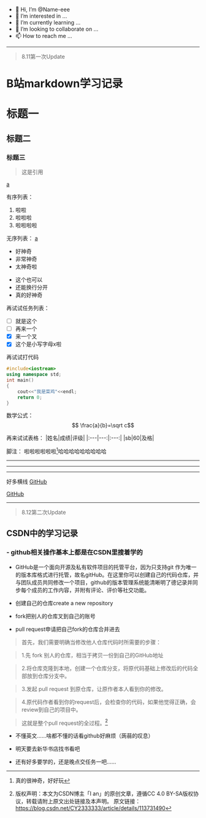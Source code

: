 - 👋 Hi, I’m @Name-eee
- 👀 I’m interested in ...
- 🌱 I’m currently learning ...
- 💞️ I’m looking to collaborate on ...
- 📫 How to reach me ...

<!---
Name-eee/Name-eee is a ✨ special ✨ repository because its `README.md` (this file) appears on your GitHub profile.
You can click the Preview link to take a look at your changes.
--->

---

> 8.11第一次Update

# B站markdown学习记录

# 标题一
## 标题二
### 标题三
> 这是引用

[a]

有序列表：
1. 啦啦
2. 啦啦啦
3. 啦啦啦啦

无序列表：
[a]
- 好神奇
- 非常神奇
-  太神奇啦
* 这个也可以
* 还能换行分开
* 真的好神奇

再试试任务列表：
- [ ] 就是这个
- [ ] 再来一个
- [x] 来一个叉
- [x] 这个是小写字母x啦

再试试打代码
```c++
#include<iostream>
using namespace std;
int main()
{
    cout<<"我是菜鸡"<<endl;
    return 0;
}
```
数学公式：
$$ \frac{a}{b}=\sqrt c$$

再来试试表格：
|姓名|成绩|评级|
|:---|---:|:---:|
|sb|60|及格|

脚注：
啦啦啦啦啦啦[^好神奇]哈哈哈哈哈哈哈哈哈

---
---
---
好多横线
[GitHub](https://github.com "带你去GitHub主页")

[GitHub][a]

[a]:https://github.com "带你去GitHub主页"

[^好神奇]:真的很神奇，好好玩

---

> 8.12第二次Update

## CSDN中的学习记录
### - github相关操作基本上都是在CSDN里搜着学的
* GitHub是一个面向开源及私有软件项目的托管平台，因为只支持git 作为唯一的版本库格式进行托管，故名gitHub。在这里你可以创建自己的代码仓库，并与团队成员共同修改一个项目，github的版本管理系统能清晰明了德记录并同步每个成员的工作内容，并附有评论、评价等社交功能。

* 创建自己的仓库create a new repository

* fork把别人的仓库叉到自己的账号

* pull request申请把自己fork的仓库合并进去

> 首先，我们需要明确当修改他人仓库代码时所需要的步骤：

> 1.先 fork 别人的仓库，相当于拷贝一份到自己的GitHub地址

> 2.将仓库克隆到本地，创建一个仓库分支，将原代码基础上修改后的代码全部放到仓库分支中。

> 3.发起 pull request 到原仓库，让原作者本人看到你的修改。

> 4.原代码作者看到你的request后，会检查你的代码，如果他觉得正确，会review到自己的项目中。

> 这就是整个pull request的全过程。[^出处]

* 不懂英文……啥都不懂的话看github好麻烦（蒟蒻的叹息）

* 明天要去新华书店找书看吧

* 还有好多要学的，还是晚点交任务一吧……


[^出处]:版权声明：本文为CSDN博主「I an」的原创文章，遵循CC 4.0 BY-SA版权协议，转载请附上原文出处链接及本声明。
原文链接：https://blog.csdn.net/CY2333333/article/details/113731490

